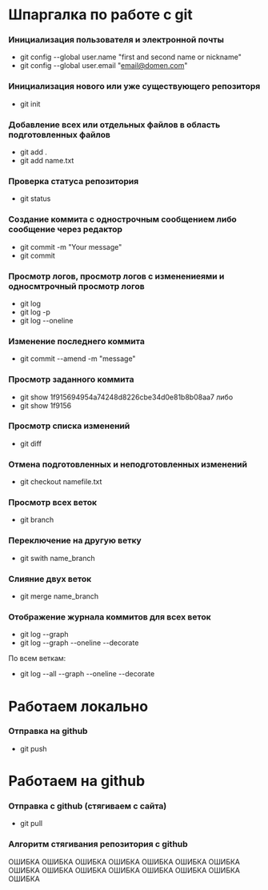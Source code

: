 # Шпаргалка по работе с git
### Инициализация пользователя и электронной почты
* git config --global user.name "first and second name or nickname"
* git config --global user.email "email@domen.com"

### Инициализация нового или уже существующего репозиторя
* git init

### Добавление всех или отдельных файлов в область подготовленных файлов
* git add .
* git add name.txt

### Проверка статуса репозитория
* git status

### Создание коммита с однострочным сообщением либо сообщение через редактор
* git commit -m "Your message"
* git commit

### Просмотр логов, просмотр логов с изменениеями и односмтрочный просмотр логов
* git log
* git log -p
* git log --oneline

### Изменение последнего коммита
* git commit --amend -m "message"

### Просмотр заданного коммита
* git show 1f915694954a74248d8226cbe34d0e81b8b08aa7
либо
* git show 1f9156

### Просмотр списка изменений
* git diff

### Отмена подготовленных и неподготовленных изменений
* git checkout namefile.txt

### Просмотр всех веток
* git branch

### Переключение на другую ветку
* git swith name_branch

### Слияние двух веток
* git merge name_branch

### Отображение журнала коммитов для всех веток
* git log --graph
* git log --graph --oneline --decorate

По всем веткам:
* git log --all --graph --oneline --decorate



# Работаем локально
### Отправка на github
* git push


# Работаем на github
### Отправка c github (стягиваем с сайта)
* git pull

### Алгоритм стягивания репозитория с github

ОШИБКА ОШИБКА ОШИБКА
ОШИБКА ОШИБКА ОШИБКА
ОШИБКА ОШИБКА ОШИБКА
ОШИБКА ОШИБКА ОШИБКА
ОШИБКА ОШИБКА ОШИБКА
